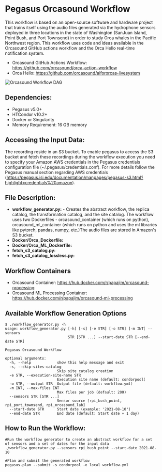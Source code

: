 # Pegasus Orcasound Workflow

This workflow is based on an open-source software and hardware project that trains itself using the audio files generated via the hydrophone sensors deployed in three locations in the state of Washington (SanJuan Island, Point Bush, and Port Townsend) in order to study Orca whales in the Pacific Northwest region.
This workflow uses code and ideas available in the Orcasound GitHub actions workflow
and the Orca Hello real-time notification system.

- Orcasound GitHub Actions Workflow: https://github.com/orcasound/orca-action-workflow
- Orca Hello: https://github.com/orcasound/aifororcas-livesystem


![Orcasound Workflow DAG](/images/orcasound-workflow.png)


## Dependencies:
- Pegasus v5.0+
- HTCondor v10.2+
- Docker or Singularity
- Memory Requirement: 16 GB memory

## Accessing the Input Data:
The recording reside in an S3 bucket. To enable pegasus to access the S3 bucket and fetch these recordings during the workflow execution you need to specify your Amazon AWS credentials in the Pegasus credentials configuration file (~/.pegasus/credentials.conf). For more details follow the Pegasus manual section regarding AWS credentials (https://pegasus.isi.edu/documentation/manpages/pegasus-s3.html?highlight=credentials%20amazon).

## File Description:
- <b>workflow_generator.py:</b> - Creates the abstract workflow, the replica catalog, the transformation catalog, and the site catalog. The workflow uses two Dockerfiles - orcasound\_container (which runs on python), orcasound_ml_container (which runs on python and uses the ml libraries like pytorch, pandas, numpy, etc.)The audio files are stored in Amazon's S3 bucket.
- <b>Docker/Orca_Dockerfile:</b>
- <b>Docker/Orca_ML_Dockerfile:</b>
- <b>fetch_s3_catalog.py:</b>
- <b>fetch_s3_catalog_lossless.py:</b>


## Workflow Containers
- Orcasound Container: https://hub.docker.com/r/papajim/orcasound-processing
- Orcasound ML Processing Container: https://hub.docker.com/r/papajim/orcasound-ml-processing


## Available Workflow Generation Options
```
$ ./workflow_generator.py -h
usage: workflow_generator.py [-h] [-s] [-e STR] [-o STR] [-m INT] --sensors
                             STR [STR ...] --start-date STR [--end-date STR]

Pegasus Orcasound Workflow

optional arguments:
  -h, --help            show this help message and exit
  -s, --skip-sites-catalog
                        Skip site catalog creation
  -e STR, --execution-site-name STR
                        Execution site name (default: condorpool)
  -o STR, --output STR  Output file (default: workflow.yml)
  -m INT, --max-files INT
                        Max files per job (default: 200)
  --sensors STR [STR ...]
                        Sensor source [rpi_bush_point, rpi_port_townsend, rpi_orcasound_lab]
  --start-date STR      Start date (example: '2021-08-10')
  --end-date STR        End date (default: Start date + 1 day)
```


## How to Run the Workflow:
```
#Run the workflow generator to create an abstract workflow for a set of sensors and a set of dates for the input data
./workflow_generator.py --sensors rpi_bush_point --start-date 2021-08-10

#Plan and submit the generated workflow
pegasus-plan --submit -s condorpool -o local workflow.yml
```

